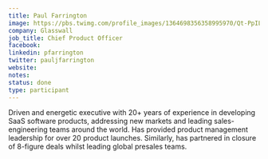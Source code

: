 ```yaml
---
title: Paul Farrington
image: https://pbs.twimg.com/profile_images/1364698356358995970/Qt-PpILh_400x400.jpg
company: Glasswall
job_title: Chief Product Officer
facebook:
linkedin: pfarrington
twitter: pauljfarrington
website:
notes:
status: done
type: participant
---
```




Driven and energetic executive with 20+ years of experience in developing
SaaS software products, addressing new markets and leading sales-engineering
teams around the world. Has provided product management leadership for over
20 product launches. Similarly, has partnered in closure of 8-figure deals
whilst leading global presales teams.

